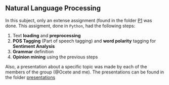 Natural Language Processing
---

In this subject, only an extense assignment (found in the folder [P1](https://github.com/fjsaezm/mcd-nlp/tree/main/P1) was done. This assigment, done in `Python`, had the following steps:

1. Text **loading** and **preprocessing**
2. **POS Tagging** (Part of speech tagging) and **word polarity** tagging for **Sentiment Analysis**
3. **Grammar** definition
4. **Opinion mining** using the previous steps

Also, a presentation about a specific topic was made by each of the members of the group (@Ocete and me). The presentations can be found in the folder [presentations](https://github.com/fjsaezm/mcd-nlp/tree/main/presentations)
